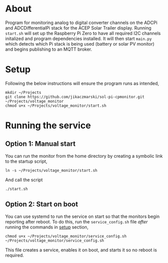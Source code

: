 # About
Program for monitoring analog to digital converter channels on the ADCPi and ADCDifferentialPi stack for the ACEP Solar Trailer display. Running `start.sh` will set up the Raspberry Pi Zero to have all required I2C channels initalized and program dependencies installed. It will then start `main.py` which detects which Pi stack is being used (battery or solar PV monitor) and begins publishing to an MQTT broker.

# Setup
Following the below instructions will ensure the program runs as intended,

```{bash}
mkdir ~/Projects
git clone https://github.com/jikaczmarski/sol-pi-cpmonitor.git ~/Projects/voltage_monitor
chmod u+x ~/Projects/voltage_monitor/start.sh
```

# Running the service
## Option 1: Manual start
You can run the monitor from the home directory by creating a symbolic link to the startup script,

```{bash}
ln -s ~/Projects/voltage_monitor/start.sh
```

And call the script
```{bash}
./start.sh
```
## Option 2: Start on boot
You can use systemd to run the service on start so that the monitors begin reporting after reboot. To do this, run the `service_config.sh` file *after* running the commands in [setup](#setup) section,

```
chmod u+x ~/Projects/voltage_monitor/service_config.sh
~/Projects/voltage_monitor/service_config.sh
```

 This file creates a service, enables it on boot, and starts it so no reboot is required.